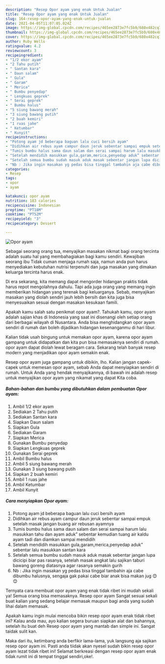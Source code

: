 ```yaml
---
description: "Resep Opor ayam yang enak Untuk Jualan"
title: "Resep Opor ayam yang enak Untuk Jualan"
slug: 164-resep-opor-ayam-yang-enak-untuk-jualan
date: 2021-04-05T11:07:05.024Z
image: https://img-global.cpcdn.com/recipes/465ee2873e7fc5b9/680x482cq70/opor-ayam-foto-resep-utama.jpg
thumbnail: https://img-global.cpcdn.com/recipes/465ee2873e7fc5b9/680x482cq70/opor-ayam-foto-resep-utama.jpg
cover: https://img-global.cpcdn.com/recipes/465ee2873e7fc5b9/680x482cq70/opor-ayam-foto-resep-utama.jpg
author: Ruby Wells
ratingvalue: 4.2
reviewcount: 3
recipeingredient:
- "1/2 ekor ayam"
- "2 Tahu putih"
- " Santan kara"
- " Daun salam"
- " Gula"
- " Garam"
- " Merica"
- " Bumbu penyedap"
- " Lengkuas geprek"
- " Serai geprek"
- " Bumbu halus"
- "5 siung bawang merah"
- "3 siung bawang putih"
- "2 buah kemiri"
- "1 ruas jahe"
- " Ketumbar"
- " Kunyit"
recipeinstructions:
- "Potong ayam jd beberapa baguan lalu cuci bersih ayam"
- "Didihkan air rebus ayam campur daun jeruk sebentar sampai empuk setelah masak jangan buang air rebusan ayamnya"
- "Tumis bumbu halus sama daun salam dan serai sampai harum lalu masukkan tahu dan ayam aduk” sebentar kemudian tuang air kaldu ayam tadi dan diamkan sampai mendidih"
- "Setelah mendidih masukkan gula,garam,merica,penyedap aduk” sebentar lalu masukkan santan kara"
- "Setelah semua bumbu sudah masuk aduk masak sebentar jangan lupa dicicipi biar pas rasanya, setelah masak angkat lalu sajikan taburi bawang goreng diatasnya agar rasanya semakin gurih"
- "Nb : Jika ingin masakan yg pedas bisa tinggal tambahin aja cabe dibumbu halusnya, sengaja gak pakai cabe biar anak bisa makan jug 😊😊"
categories:
- Resep
tags:
- opor
- ayam

katakunci: opor ayam 
nutrition: 183 calories
recipecuisine: Indonesian
preptime: "PT18M"
cooktime: "PT52M"
recipeyield: "3"
recipecategory: Dessert

---
```



![Opor ayam](https://img-global.cpcdn.com/recipes/465ee2873e7fc5b9/680x482cq70/opor-ayam-foto-resep-utama.jpg)

Sebagai seorang orang tua, menyajikan masakan nikmat bagi orang tercinta adalah suatu hal yang membahagiakan bagi kamu sendiri. Kewajiban seorang ibu Tidak cuman menjaga rumah saja, namun anda pun harus menyediakan kebutuhan nutrisi terpenuhi dan juga masakan yang dimakan keluarga tercinta harus enak.

Di era  sekarang, kita memang dapat mengorder hidangan praktis tidak harus repot mengolahnya dahulu. Tapi ada juga orang yang memang ingin memberikan hidangan yang terenak bagi keluarganya. Sebab, menyajikan masakan yang diolah sendiri jauh lebih bersih dan kita juga bisa menyesuaikan sesuai dengan masakan kesukaan famili. 



Apakah kamu salah satu penikmat opor ayam?. Tahukah kamu, opor ayam adalah sajian khas di Indonesia yang saat ini disenangi oleh setiap orang dari berbagai wilayah di Nusantara. Anda bisa menghidangkan opor ayam sendiri di rumah dan boleh dijadikan hidangan kesenanganmu di hari libur.

Kalian tidak usah bingung untuk memakan opor ayam, karena opor ayam gampang untuk didapatkan dan kita pun bisa memasaknya sendiri di rumah. opor ayam dapat diolah lewat beragam cara. Sekarang telah banyak resep modern yang menjadikan opor ayam semakin enak.

Resep opor ayam juga gampang untuk dibikin, lho. Kalian jangan capek-capek untuk memesan opor ayam, sebab Anda dapat menyiapkan sendiri di rumah. Untuk Anda yang hendak menyajikannya, di bawah ini adalah resep untuk menyajikan opor ayam yang nikamat yang dapat Kita coba.

<!--inarticleads1-->

##### Bahan-bahan dan bumbu yang dibutuhkan dalam pembuatan Opor ayam:

1. Ambil 1/2 ekor ayam
1. Sediakan 2 Tahu putih
1. Sediakan  Santan kara
1. Siapkan  Daun salam
1. Siapkan  Gula
1. Sediakan  Garam
1. Siapkan  Merica
1. Gunakan  Bumbu penyedap
1. Siapkan  Lengkuas geprek
1. Gunakan  Serai geprek
1. Ambil  Bumbu halus
1. Ambil 5 siung bawang merah
1. Gunakan 3 siung bawang putih
1. Siapkan 2 buah kemiri
1. Ambil 1 ruas jahe
1. Ambil  Ketumbar
1. Ambil  Kunyit




<!--inarticleads2-->

##### Cara menyiapkan Opor ayam:

1. Potong ayam jd beberapa baguan lalu cuci bersih ayam
1. Didihkan air rebus ayam campur daun jeruk sebentar sampai empuk setelah masak jangan buang air rebusan ayamnya
1. Tumis bumbu halus sama daun salam dan serai sampai harum lalu masukkan tahu dan ayam aduk” sebentar kemudian tuang air kaldu ayam tadi dan diamkan sampai mendidih
1. Setelah mendidih masukkan gula,garam,merica,penyedap aduk” sebentar lalu masukkan santan kara
1. Setelah semua bumbu sudah masuk aduk masak sebentar jangan lupa dicicipi biar pas rasanya, setelah masak angkat lalu sajikan taburi bawang goreng diatasnya agar rasanya semakin gurih
1. Nb : Jika ingin masakan yg pedas bisa tinggal tambahin aja cabe dibumbu halusnya, sengaja gak pakai cabe biar anak bisa makan jug 😊😊




Ternyata cara membuat opor ayam yang enak tidak ribet ini mudah sekali ya! Semua orang bisa memasaknya. Resep opor ayam Sangat sesuai sekali buat kalian yang sedang belajar memasak maupun bagi anda yang sudah lihai dalam memasak.

Apakah kamu ingin mulai mencoba bikin resep opor ayam enak tidak ribet ini? Kalau anda mau, ayo kalian segera buruan siapkan alat dan bahannya, setelah itu buat deh Resep opor ayam yang mantab dan simple ini. Sangat taidak sulit kan. 

Maka dari itu, ketimbang anda berfikir lama-lama, yuk langsung aja sajikan resep opor ayam ini. Pasti anda tiidak akan nyesel sudah bikin resep opor ayam lezat tidak ribet ini! Selamat berkreasi dengan resep opor ayam enak tidak rumit ini di tempat tinggal sendiri,oke!.

